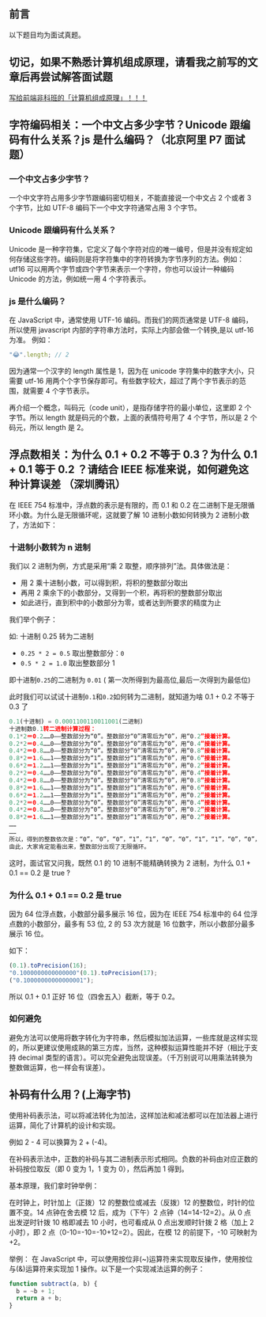 ## 前言

以下题目均为面试真题。

## 切记，如果不熟悉计算机组成原理，请看我之前写的文章后再尝试解答面试题

[写给前端非科班的「计算机组成原理」！！！](./principles-of-computer-composition.zh.md)

## 字符编码相关：一个中文占多少字节？Unicode 跟编码有什么关系？js 是什么编码？（北京阿里 P7 面试题）

### 一个中文占多少字节？

一个中文字符占用多少字节跟编码密切相关，不能直接说一个中文占 2 个或者 3 个字节，比如 UTF-8 编码下一个中文字符通常占用 3 个字节。

### Unicode 跟编码有什么关系？

Unicode 是一种字符集，它定义了每个字符对应的唯一编号，但是并没有规定如何存储这些字符。编码则是将字符集中的字符转换为字节序列的方法。例如：utf16 可以用两个字节或四个字节来表示一个字符，你也可以设计一种编码 Unicode 的方法，例如统一用 4 个字符表示。

### js 是什么编码？

在 JavaScript 中，通常使用 UTF-16 编码。而我们的网页通常是 UTF-8 编码，所以使用 javascript 内部的字符串方法时，实际上内部会做一个转换,是以 utf-16 为准。
例如：

```javascript
"😂".length; // 2
```

因为通常一个汉字的 length 属性是 1，因为在 unicode 字符集中的数字大小，只需要 utf-16 用两个个字节保存即可。有些数字较大，超过了两个字节表示的范围，就需要 4 个字节表示。

再介绍一个概念，叫码元（code unit），是指存储字符的最小单位，这里即 2 个字节。所以 length 就是码元的个数，上面的表情符号用了 4 个字节，所以是 2 个码元，所以 length 是 2。

## 浮点数相关：为什么 0.1 + 0.2 不等于 0.3？为什么 0.1 + 0.1 等于 0.2 ？请结合 IEEE 标准来说，如何避免这种计算误差 （深圳腾讯）

在 IEEE 754 标准中，浮点数的表示是有限的，而 0.1 和 0.2 在二进制下是无限循环小数。为什么是无限循环呢，这就要了解 10 进制小数如何转换为 2 进制小数了，方法如下：

### 十进制小数转为 n 进制

我们以 2 进制为例，方式是采用“乘 2 取整，顺序排列”法。具体做法是：

- 用 2 乘十进制小数，可以得到积，将积的整数部分取出
- 再用 2 乘余下的小数部分，又得到一个积，再将积的整数部分取出
- 如此进行，直到积中的小数部分为零，或者达到所要求的精度为止

我们举个例子：

如: 十进制 0.25 转为二进制

- `0.25 * 2 = 0.5` 取出整数部分：`0`
- `0.5 * 2 = 1.0` 取出整数部分 1

即十进制`0.25`的二进制为 `0.01` ( 第一次所得到为最高位,最后一次得到为最低位)

此时我们可以试试十进制`0.1`和`0.2`如何转为二进制，就知道为啥 0.1 + 0.2 不等于 0.3 了

```javascript
0.1(十进制) = 0.0001100110011001(二进制)
十进制数0.1转二进制计算过程：
0.1*2＝0.2……0——整数部分为“0”。整数部分“0”清零后为“0”，用“0.2”接着计算。
0.2*2＝0.4……0——整数部分为“0”。整数部分“0”清零后为“0”，用“0.4”接着计算。
0.4*2＝0.8……0——整数部分为“0”。整数部分“0”清零后为“0”，用“0.8”接着计算。
0.8*2＝1.6……1——整数部分为“1”。整数部分“1”清零后为“0”，用“0.6”接着计算。
0.6*2＝1.2……1——整数部分为“1”。整数部分“1”清零后为“0”，用“0.2”接着计算。
0.2*2＝0.4……0——整数部分为“0”。整数部分“0”清零后为“0”，用“0.4”接着计算。
0.4*2＝0.8……0——整数部分为“0”。整数部分“0”清零后为“0”，用“0.8”接着计算。
0.8*2＝1.6……1——整数部分为“1”。整数部分“1”清零后为“0”，用“0.6”接着计算。
0.6*2＝1.2……1——整数部分为“1”。整数部分“1”清零后为“0”，用“0.2”接着计算。
0.2*2＝0.4……0——整数部分为“0”。整数部分“0”清零后为“0”，用“0.4”接着计算。
0.4*2＝0.8……0——整数部分为“0”。整数部分“0”清零后为“0”，用“0.2”接着计算。
0.8*2＝1.6……1——整数部分为“1”。整数部分“1”清零后为“0”，用“0.2”接着计算。
……
……
所以，得到的整数依次是：“0”，“0”，“0”，“1”，“1”，“0”，“0”，“1”，“1”，“0”，“0”，“1”……。
由此，大家肯定能看出来，整数部分出现了无限循环。
```

这时，面试官又问我，既然 0.1 的 10 进制不能精确转换为 2 进制，为什么 0.1 + 0.1 == 0.2 是 true ?

### 为什么 0.1 + 0.1 == 0.2 是 true

因为 64 位浮点数，小数部分最多展示 16 位，因为在 IEEE 754 标准中的 64 位浮点数的小数部分，最多有 53 位, 2 的 53 次方就是 16 位数字，所以小数部分最多展示 16 位。

如下：

```javascript
(0.1).toPrecision(16);
"0.1000000000000000"(0.1).toPrecision(17);
("0.10000000000000001");
```

所以 0.1 + 0.1 正好 16 位（四舍五入）截断，等于 0.2。

### 如何避免

避免方法可以使用将数字转化为字符串，然后模拟加法运算，一些库就是这样实现的，所以更建议使用成熟的第三方库，当然，这种模拟运算性能并不好（相比于支持 decimal 类型的语言）。可以完全避免出现误差。（千万别说可以用乘法转换为整数做运算，也一样会有误差）。

## 补码有什么用？(上海字节)

使用补码表示法，可以将减法转化为加法，这样加法和减法都可以在加法器上进行运算，简化了计算机的设计和实现。

例如 2 - 4 可以换算为 2 + (-4)。

在补码表示法中，正数的补码与其二进制表示形式相同。负数的补码由对应正数的补码按位取反（即 0 变为 1，1 变为 0），然后再加 1 得到。

基本原理，我们拿时钟举例：

在时钟上，时针加上（正拨）12 的整数位或减去（反拨）12 的整数位，时针的位置不变。14 点钟在舍去模 12 后，成为（下午）2 点钟（14=14-12=2）。从 0 点出发逆时针拨 10 格即减去 10 小时，也可看成从 0 点出发顺时针拨 2 格（加上 2 小时），即 2 点（0-10=-10=-10+12=2）。因此，在模 12 的前提下，-10 可映射为+2。

举例：
在 JavaScript 中，可以使用按位非(~)运算符来实现取反操作，使用按位与(&)运算符来实现加 1 操作。以下是一个实现减法运算的例子：

```javascript
function subtract(a, b) {
  b = ~b + 1;
  return a + b;
}
```

